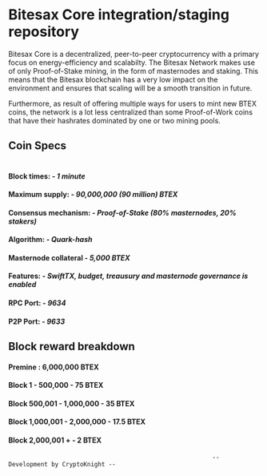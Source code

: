 # Bitesax Core integration/staging repository

Bitesax Core is a decentralized, peer-to-peer cryptocurrency with a primary focus on energy-efficiency and scalabilty. The Bitesax Network makes use of only Proof-of-Stake mining, in the form of masternodes and staking. This means that the Bitesax blockchain has a very low impact on the environment and ensures that scaling will be a smooth transition in future. 

Furthermore, as result of offering multiple ways for users to mint new BTEX coins, the network is a lot less centralized than some Proof-of-Work coins that have their hashrates dominated by one or two mining pools.

## Coin Specs

#

#### Block times: - *1 minute* 
#### Maximum supply: - *90,000,000 (90 million) BTEX*
#### Consensus mechanism: - *Proof-of-Stake (80% masternodes, 20% stakers)*
#### Algorithm: - *Quark-hash* 
#### Masternode collateral - *5,000 BTEX*  
#### Features: - *SwiftTX, budget, treausury and masternode governance is enabled* 
#### RPC Port: - *9634* 
#### P2P Port: - *9633* 

## Block reward breakdown

#### Premine : 6,000,000 BTEX
#### Block 1 - 500,000 - 75 BTEX
#### Block 500,001 - 1,000,000 - 35 BTEX
#### Block 1,000,001 - 2,000,000 - 17.5 BTEX
#### Block 2,000,001 + - 2 BTEX



                                                             -- Development by CryptoKnight --
